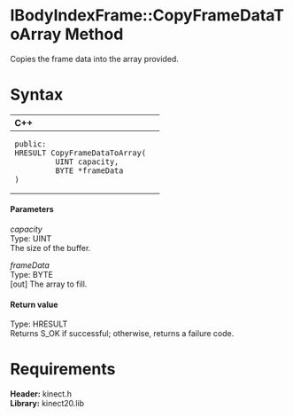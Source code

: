 IBodyIndexFrame::CopyFrameDataToArray Method  
============================================  

Copies the frame data into the array provided. <span id="syntaxSection"></span>

Syntax  
======  

<table>
<colgroup>
<col width="100%" />
</colgroup>
<thead>
<tr class="header">
<th align="left">C++</th>
</tr>
</thead>
<tbody>
<tr class="odd">
<td align="left"><pre><code>public:  
HRESULT CopyFrameDataToArray(  
         UINT capacity,  
         BYTE *frameData  
)</code></pre></td>
</tr>
</tbody>
</table>

<span id="ID4EG"></span>
#### Parameters  

*capacity*    
Type: UINT  
The size of the buffer.  

*frameData*    
Type: BYTE  
[out] The array to fill.  

<span id="ID4EP"></span>
#### Return value  

Type: HRESULT  
Returns S\_OK if successful; otherwise, returns a failure code.  

<span id="requirements"></span>

Requirements  
============  

**Header:** kinect.h  
**Library:** kinect20.lib  



<!--Please do not edit the data in the comment block below.-->
<!--
TOCTitle : CopyFrameDataToArray Method
RLTitle : IBodyIndexFrame::CopyFrameDataToArray Method
KeywordK : CopyFrameDataToArray method
KeywordK : IBodyIndexFrame::CopyFrameDataToArray method
KeywordF : IBodyIndexFrame::CopyFrameDataToArray
KeywordF : CopyFrameDataToArray
KeywordF : Microsoft.Kinect.kinect.IBodyIndexFrame.CopyFrameDataToArray(UINT,BYTE@)
KeywordA : M:Microsoft.Kinect.kinect.IBodyIndexFrame.CopyFrameDataToArray(UINT,BYTE@)
AssetID : M:Microsoft.Kinect.kinect.IBodyIndexFrame.CopyFrameDataToArray(UINT,BYTE@)
Locale : en-us
CommunityContent : 1
APIType : Managed
APILocation : 
APIName : Microsoft.Kinect.kinect.IBodyIndexFrame::CopyFrameDataToArray
TargetOS : Windows
TopicType : kbSyntax
DevLang : C++
DocSet : K4Wv2
ProjType : K4Wv2Proj
Technology : Kinect for Windows
Product : Kinect for Windows SDK v2
productversion : 20
-->
